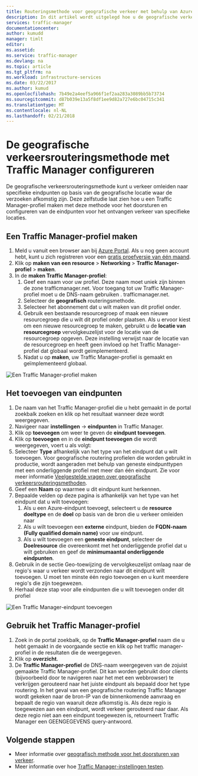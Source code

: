 ```yaml
---
title: Routeringsmethode voor geografische verkeer met behulp van Azure Traffic Manager configureren | Microsoft Docs
description: In dit artikel wordt uitgelegd hoe u de geografische verkeersrouteringsmethode met behulp van Azure Traffic Manager configureren
services: traffic-manager
documentationcenter: 
author: kumudd
manager: timlt
editor: 
ms.assetid: 
ms.service: traffic-manager
ms.devlang: na
ms.topic: article
ms.tgt_pltfrm: na
ms.workload: infrastructure-services
ms.date: 03/22/2017
ms.author: kumud
ms.openlocfilehash: 7b49e2a4eef5a966f1ef2aa283a3089bb5b73734
ms.sourcegitcommit: d87b039e13a5f8df1ee9d82a727e6bc04715c341
ms.translationtype: MT
ms.contentlocale: nl-NL
ms.lasthandoff: 02/21/2018
---
```

# <a name="configure-the-geographic-traffic-routing-method-using-traffic-manager"></a>De geografische verkeersrouteringsmethode met Traffic Manager configureren

De geografische verkeersrouteringsmethode kunt u verkeer omleiden naar specifieke eindpunten op basis van de geografische locatie waar de verzoeken afkomstig zijn. Deze zelfstudie laat zien hoe u een Traffic Manager-profiel maken met deze methode voor het doorsturen en configureren van de eindpunten voor het ontvangen verkeer van specifieke locaties.

## <a name="create-a-traffic-manager-profile"></a>Een Traffic Manager-profiel maken

1. Meld u vanuit een browser aan bij [Azure Portal](http://portal.azure.com). Als u nog geen account hebt, kunt u zich registreren voor een [gratis proefversie van één maand](https://azure.microsoft.com/free/).
2. Klik op **maken van een resource** > **Networking** > **Traffic Manager-profiel** > **maken**.
4. In de **maken Traffic Manager-profiel**:
    1. Geef een naam voor uw profiel. Deze naam moet uniek zijn binnen de zone trafficmanager.net. Voor toegang tot uw Traffic Manager-profiel moet u de DNS-naam gebruiken <profilename>. trafficmanager.net.
    2. Selecteer de **geografisch** routeringsmethode.
    3. Selecteer het abonnement dat u wilt maken van dit profiel onder.
    4. Gebruik een bestaande resourcegroep of maak een nieuwe resourcegroep die u wilt dit profiel onder plaatsen. Als u ervoor kiest om een nieuwe resourcegroep te maken, gebruikt u de **locatie van resourcegroep** vervolgkeuzelijst voor de locatie van de resourcegroep opgeven. Deze instelling verwijst naar de locatie van de resourcegroep en heeft geen invloed op het Traffic Manager-profiel dat globaal wordt geïmplementeerd.
    5. Nadat u op **maken**, uw Traffic Manager-profiel is gemaakt en geïmplementeerd globaal.

![Een Traffic Manager-profiel maken](./media/traffic-manager-geographic-routing-method/create-traffic-manager-profile.png)

## <a name="add-endpoints"></a>Het toevoegen van eindpunten

1. De naam van het Traffic Manager-profiel die u hebt gemaakt in de portal zoekbalk zoeken en klik op het resultaat wanneer deze wordt weergegeven.
2. Navigeer naar **instellingen** -> **eindpunten** in Traffic Manager.
3. Klik op **toevoegen** om weer te geven de **eindpunt toevoegen**.
3. Klik op **toevoegen** en in de **eindpunt toevoegen** die wordt weergegeven, voert u als volgt:
4. Selecteer **Type** afhankelijk van het type van het eindpunt dat u wilt toevoegen. Voor geografische routering profielen die worden gebruikt in productie, wordt aangeraden met behulp van geneste eindpunttypen met een onderliggende profiel met meer dan één eindpunt. Zie voor meer informatie [Veelgestelde vragen over geografische verkeersrouteringsmethoden](traffic-manager-FAQs.md).
5. Geef een **Naam** op waarmee u dit eindpunt kunt herkennen.
6. Bepaalde velden op deze pagina is afhankelijk van het type van het eindpunt dat u wilt toevoegen:
    1. Als u een Azure-eindpunt toevoegt, selecteert u de **resource doeltype** en de **doel** op basis van de bron die u verkeer omleiden naar
    2. Als u wilt toevoegen een **externe** eindpunt, bieden de **FQDN-naam (Fully qualified domain name)** voor uw eindpunt.
    3. Als u wilt toevoegen een **geneste eindpunt**, selecteer de **Doelresource** die overeenkomt met het onderliggende profiel dat u wilt gebruiken en geef de **minimumaantal onderliggende eindpunten**.
7. Gebruik in de sectie Geo-toewijzing de vervolgkeuzelijst omlaag naar de regio's waar u verkeer wordt verzonden naar dit eindpunt wilt toevoegen. U moet ten minste één regio toevoegen en u kunt meerdere regio's die zijn toegewezen.
8. Herhaal deze stap voor alle eindpunten die u wilt toevoegen onder dit profiel

![Een Traffic Manager-eindpunt toevoegen](./media/traffic-manager-geographic-routing-method/add-traffic-manager-endpoint.png)

## <a name="use-the-traffic-manager-profile"></a>Gebruik het Traffic Manager-profiel
1.  Zoek in de portal zoekbalk, op de **Traffic Manager-profiel** naam die u hebt gemaakt in de voorgaande sectie en klik op het traffic manager-profiel in de resultaten die de weergegeven.
2. Klik op **overzicht**.
3. De **Traffic Manager-profiel** de DNS-naam weergegeven van de zojuist gemaakte Traffic Manager-profiel. Dit kan worden gebruikt door clients (bijvoorbeeld door te navigeren naar het met een webbrowser) te verkrijgen gerouteerd naar het juiste eindpunt als bepaald door het type routering.  In het geval van een geografische routering Traffic Manager wordt gekeken naar de bron-IP van de binnenkomende aanvraag en bepaalt de regio van waaruit deze afkomstig is. Als deze regio is toegewezen aan een eindpunt, wordt verkeer gerouteerd naar daar. Als deze regio niet aan een eindpunt toegewezen is, retourneert Traffic Manager een GEENGEGEVENS query-antwoord.

## <a name="next-steps"></a>Volgende stappen

- Meer informatie over [geografisch methode voor het doorsturen van verkeer](traffic-manager-routing-methods.md#geographic).
- Meer informatie over hoe [Traffic Manager-instellingen testen](traffic-manager-testing-settings.md).
